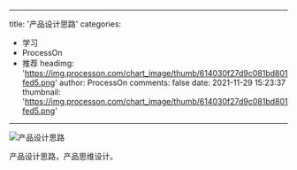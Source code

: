 
---
title: '产品设计思路'
categories: 
 - 学习
 - ProcessOn
 - 推荐
headimg: 'https://img.processon.com/chart_image/thumb/614030f27d9c081bd801fed5.png'
author: ProcessOn
comments: false
date: 2021-11-29 15:23:37
thumbnail: 'https://img.processon.com/chart_image/thumb/614030f27d9c081bd801fed5.png'
---

<div>   
<img class="thumb" alt="产品设计思路" src="https://img.processon.com/chart_image/thumb/614030f27d9c081bd801fed5.png" referrerpolicy="no-referrer">
<p>产品设计思路，产品思维设计。</p>  
</div>
            